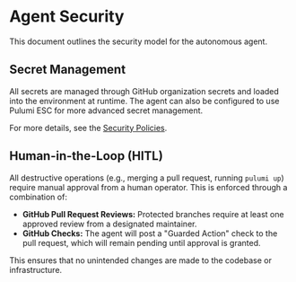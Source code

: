 # Agent Security

This document outlines the security model for the autonomous agent.

## Secret Management

All secrets are managed through GitHub organization secrets and loaded into the environment at runtime. The agent can also be configured to use Pulumi ESC for more advanced secret management.

For more details, see the [Security Policies](../config/security-policies.md).

## Human-in-the-Loop (HITL)

All destructive operations (e.g., merging a pull request, running `pulumi up`) require manual approval from a human operator. This is enforced through a combination of:

-   **GitHub Pull Request Reviews:** Protected branches require at least one approved review from a designated maintainer.
-   **GitHub Checks:** The agent will post a "Guarded Action" check to the pull request, which will remain pending until approval is granted.

This ensures that no unintended changes are made to the codebase or infrastructure.